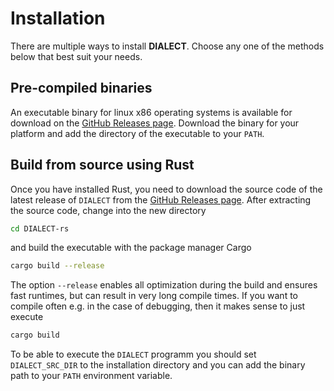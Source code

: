 # Installation

There are multiple ways to install __DIALECT__.
Choose any one of the methods below that best suit your needs.

## Pre-compiled binaries

An executable binary for linux x86 operating systems is available for download on the [GitHub Releases page][releases].
Download the binary for your platform and add the directory of the executable to your `PATH`.

[releases]: https://github.com/dialect-rs/

## Build from source using Rust
Once you have installed Rust, you need to download the source code of the latest release of `DIALECT` from the [GitHub Releases page][releases]. After extracting the source code, change into the new directory
```bash
cd DIALECT-rs
```
and build the executable with the package manager Cargo
```bash
cargo build --release
```
The option `--release` enables all optimization during the build and ensures fast runtimes, but can
result in very long compile times. If you want to compile often e.g. in the case of debugging, then 
it makes sense to just execute
```bash
cargo build
``` 
To be able to execute the `DIALECT` programm you should set `DIALECT_SRC_DIR` to the installation directory and you 
can add the binary path to your `PATH` environment variable.
